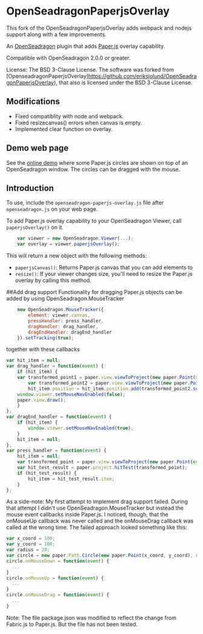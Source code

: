 # OpenSeadragonPaperjsOverlay

This fork of the OpenSeadragonPaperjsOverlay adds webpack and nodejs support along with a few improvements. 

An [OpenSeadragon](http://openseadragon.github.io) plugin that adds [Paper.js](http://paperjs.org) overlay capability.

Compatible with OpenSeadragon 2.0.0 or greater.

License: The BSD 3-Clause License. The software was forked from [OpenseadragonPaperjsOverlay]https://github.com/eriksjolund/OpenSeadragonPaperjsOverlay), that also is licensed under the BSD 3-Clause License.

## Modifications
- Fixed compatiblity with node and webpack.
- Fixed resizecanvas() errors when canvas is empty.
- Implemented clear function on overlay.

## Demo web page

See the [online demo](http://theguardianwolf.github.io/OpenSeadragonPaperjsOverlay/drag_circles.html)
where some Paper.js circles are shown on top of an OpenSeadragon window. The circles can be dragged with the mouse.

## Introduction

To use, include the `openseadragon-paperjs-overlay.js` file after `openseadragon.js` on your web page.

To add Paper.js overlay capability to your OpenSeadragon Viewer, call `paperjsOverlay()` on it.

`````javascript
    var viewer = new OpenSeadragon.Viewer(...);
    var overlay = viewer.paperjsOverlay();
`````

This will return a new object with the following methods:

* `paperjsCanvas()`: Returns Paper.js canvas that you can add elements to
* `resize()`: If your viewer changes size, you'll need to resize the Paper.js overlay by calling this method.

##Add drag support
Functionality for dragging Paper.js objects can be added by using OpenSeadragon.MouseTracker


`````javascript
    new OpenSeadragon.MouseTracker({
        element: viewer.canvas,
        pressHandler: press_handler,
        dragHandler: drag_handler,
        dragEndHandler: dragEnd_handler
    }).setTracking(true);
`````

together with these callbacks

`````javascript
var hit_item = null;
var drag_handler = function(event) {
    if (hit_item) {
	var transformed_point1 = paper.view.viewToProject(new paper.Point(0,0));
        var transformed_point2 = paper.view.viewToProject(new paper.Point(event.delta.x, event.delta.y));
        hit_item.position = hit_item.position.add(transformed_point2.subtract(transformed_point1));
	window.viewer.setMouseNavEnabled(false);
	paper.view.draw();
    }
};
var dragEnd_handler = function(event) {
    if (hit_item) {
        window.viewer.setMouseNavEnabled(true);
    }
    hit_item = null;
};
var press_handler = function(event) {
    hit_item = null;
    var transformed_point = paper.view.viewToProject(new paper.Point(event.position.x, event.position.y));
    var hit_test_result = paper.project.hitTest(transformed_point);
    if (hit_test_result) {
        hit_item = hit_test_result.item;
    }
};
`````

As a side-note: My first attempt to implement drag support failed.
During that attempt I didn't use OpenSeadragon.MouseTracker but instead the mouse event callbacks inside Paper.js.
I noticed, though, that the onMouseUp callback was never called and the onMouseDrag callback was called at the wrong time.
The failed approach looked something like this:

`````javascript
var x_coord = 100;
var y_coord = 100;
var radius = 20;
var circle = new paper.Path.Circle(new paper.Point(x_coord, y_coord), radius);
circle.onMouseDown = function(event) {
  ...
}
circle.onMouseUp = function(event) {
  ...
}
circle.onMouseDrag = function(event) {
  ...
}
`````



Note: The file package.json was modified to reflect the change from Fabric.js to Paper.js.
But the file has not been tested.

